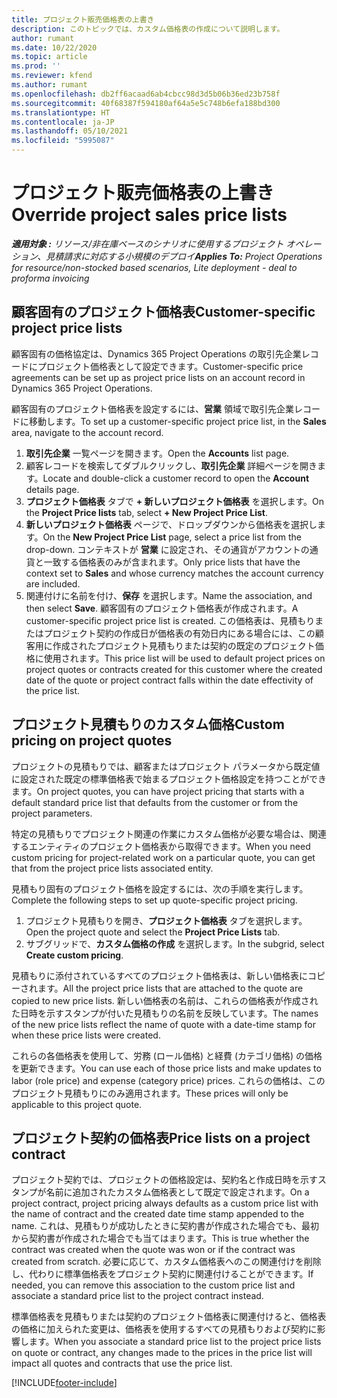 ```yaml
---
title: プロジェクト販売価格表の上書き
description: このトピックでは、カスタム価格表の作成について説明します。
author: rumant
ms.date: 10/22/2020
ms.topic: article
ms.prod: ''
ms.reviewer: kfend
ms.author: rumant
ms.openlocfilehash: db2ff6acaad6ab4cbcc98d3d5b06b36ed23b758f
ms.sourcegitcommit: 40f68387f594180af64a5e5c748b6efa188bd300
ms.translationtype: HT
ms.contentlocale: ja-JP
ms.lasthandoff: 05/10/2021
ms.locfileid: "5995087"
---
```

# <a name="override-project-sales-price-lists"></a><span data-ttu-id="6f56a-103">プロジェクト販売価格表の上書き</span><span class="sxs-lookup"><span data-stu-id="6f56a-103">Override project sales price lists</span></span>

<span data-ttu-id="6f56a-104">_**適用対象 :** リソース/非在庫ベースのシナリオに使用するプロジェクト オペレーション、見積請求に対応する小規模のデプロイ_</span><span class="sxs-lookup"><span data-stu-id="6f56a-104">_**Applies To:** Project Operations for resource/non-stocked based scenarios, Lite deployment - deal to proforma invoicing_</span></span>

## <a name="customer-specific-project-price-lists"></a><span data-ttu-id="6f56a-105">顧客固有のプロジェクト価格表</span><span class="sxs-lookup"><span data-stu-id="6f56a-105">Customer-specific project price lists</span></span>

<span data-ttu-id="6f56a-106">顧客固有の価格協定は、Dynamics 365 Project Operations の取引先企業レコードにプロジェクト価格表として設定できます。</span><span class="sxs-lookup"><span data-stu-id="6f56a-106">Customer-specific price agreements can be set up as project price lists on an account record in Dynamics 365 Project Operations.</span></span>

<span data-ttu-id="6f56a-107">顧客固有のプロジェクト価格表を設定するには、**営業** 領域で取引先企業レコードに移動します。</span><span class="sxs-lookup"><span data-stu-id="6f56a-107">To set up a customer-specific project price list, in the **Sales** area, navigate to the account record.</span></span>

1. <span data-ttu-id="6f56a-108">**取引先企業** 一覧ページを開きます。</span><span class="sxs-lookup"><span data-stu-id="6f56a-108">Open the **Accounts** list page.</span></span>
2. <span data-ttu-id="6f56a-109">顧客レコードを検索してダブルクリックし、**取引先企業** 詳細ページを開きます。</span><span class="sxs-lookup"><span data-stu-id="6f56a-109">Locate and double-click a customer record to open the **Account** details page.</span></span>
3. <span data-ttu-id="6f56a-110">**プロジェクト価格表** タブで **+ 新しいプロジェクト価格表** を選択します。</span><span class="sxs-lookup"><span data-stu-id="6f56a-110">On the **Project Price lists** tab, select **+ New Project Price List**.</span></span>
4. <span data-ttu-id="6f56a-111">**新しいプロジェクト価格表** ページで、ドロップダウンから価格表を選択します。</span><span class="sxs-lookup"><span data-stu-id="6f56a-111">On the **New Project Price List** page, select a price list from the drop-down.</span></span> <span data-ttu-id="6f56a-112">コンテキストが **営業** に設定され、その通貨がアカウントの通貨と一致する価格表のみが含まれます。</span><span class="sxs-lookup"><span data-stu-id="6f56a-112">Only price lists that have the context set to **Sales** and whose currency matches the account currency are included.</span></span>
5. <span data-ttu-id="6f56a-113">関連付けに名前を付け、**保存** を選択します。</span><span class="sxs-lookup"><span data-stu-id="6f56a-113">Name the association, and then select **Save**.</span></span> <span data-ttu-id="6f56a-114">顧客固有のプロジェクト価格表が作成されます。</span><span class="sxs-lookup"><span data-stu-id="6f56a-114">A customer-specific project price list is created.</span></span> <span data-ttu-id="6f56a-115">この価格表は、見積もりまたはプロジェクト契約の作成日が価格表の有効日内にある場合には、この顧客用に作成されたプロジェクト見積もりまたは契約の既定のプロジェクト価格に使用されます。</span><span class="sxs-lookup"><span data-stu-id="6f56a-115">This price list will be used to default project prices on project quotes or contracts created for this customer where the created date of the quote or project contract falls within the date effectivity of the price list.</span></span>

## <a name="custom-pricing-on-project-quotes"></a><span data-ttu-id="6f56a-116">プロジェクト見積もりのカスタム価格</span><span class="sxs-lookup"><span data-stu-id="6f56a-116">Custom pricing on project quotes</span></span>

<span data-ttu-id="6f56a-117">プロジェクトの見積もりでは、顧客またはプロジェクト パラメータから既定値に設定された既定の標準価格表で始まるプロジェクト価格設定を持つことができます。</span><span class="sxs-lookup"><span data-stu-id="6f56a-117">On project quotes, you can have project pricing that starts with a default standard price list that defaults from the customer or from the project parameters.</span></span>

<span data-ttu-id="6f56a-118">特定の見積もりでプロジェクト関連の作業にカスタム価格が必要な場合は、関連するエンティティのプロジェクト価格表から取得できます。</span><span class="sxs-lookup"><span data-stu-id="6f56a-118">When you need custom pricing for project-related work on a particular quote, you can get that from the project price lists associated entity.</span></span>

<span data-ttu-id="6f56a-119">見積もり固有のプロジェクト価格を設定するには、次の手順を実行します。</span><span class="sxs-lookup"><span data-stu-id="6f56a-119">Complete the following steps to set up quote-specific project pricing.</span></span>

1. <span data-ttu-id="6f56a-120">プロジェクト見積もりを開き、**プロジェクト価格表** タブを選択します。</span><span class="sxs-lookup"><span data-stu-id="6f56a-120">Open the project quote and select the **Project Price Lists** tab.</span></span>
2. <span data-ttu-id="6f56a-121">サブグリッドで、**カスタム価格の作成** を選択します。</span><span class="sxs-lookup"><span data-stu-id="6f56a-121">In the subgrid, select **Create custom pricing**.</span></span>

<span data-ttu-id="6f56a-122">見積もりに添付されているすべてのプロジェクト価格表は、新しい価格表にコピーされます。</span><span class="sxs-lookup"><span data-stu-id="6f56a-122">All the project price lists that are attached to the quote are copied to new price lists.</span></span> <span data-ttu-id="6f56a-123">新しい価格表の名前は、これらの価格表が作成された日時を示すスタンプが付いた見積もりの名前を反映しています。</span><span class="sxs-lookup"><span data-stu-id="6f56a-123">The names of the new price lists reflect the name of quote with a date-time stamp for when these price lists were created.</span></span>

<span data-ttu-id="6f56a-124">これらの各価格表を使用して、労務 (ロール価格) と経費 (カテゴリ価格) の価格を更新できます。</span><span class="sxs-lookup"><span data-stu-id="6f56a-124">You can use each of those price lists and make updates to labor (role price) and expense (category price) prices.</span></span> <span data-ttu-id="6f56a-125">これらの価格は、このプロジェクト見積もりにのみ適用されます。</span><span class="sxs-lookup"><span data-stu-id="6f56a-125">These prices will only be applicable to this project quote.</span></span>

## <a name="price-lists-on-a-project-contract"></a><span data-ttu-id="6f56a-126">プロジェクト契約の価格表</span><span class="sxs-lookup"><span data-stu-id="6f56a-126">Price lists on a project contract</span></span>

<span data-ttu-id="6f56a-127">プロジェクト契約では、プロジェクトの価格設定は、契約名と作成日時を示すスタンプが名前に追加されたカスタム価格表として既定で設定されます。</span><span class="sxs-lookup"><span data-stu-id="6f56a-127">On a project contract, project pricing always defaults as a custom price list with the name of contract and the created date time stamp appended to the name.</span></span> <span data-ttu-id="6f56a-128">これは、見積もりが成功したときに契約書が作成された場合でも、最初から契約書が作成された場合でも当てはまります。</span><span class="sxs-lookup"><span data-stu-id="6f56a-128">This is true whether the contract was created when the quote was won or if the contract was created from scratch.</span></span> <span data-ttu-id="6f56a-129">必要に応じて、カスタム価格表へのこの関連付けを削除し、代わりに標準価格表をプロジェクト契約に関連付けることができます。</span><span class="sxs-lookup"><span data-stu-id="6f56a-129">If needed, you can remove this association to the custom price list and associate a standard price list to the project contract instead.</span></span>

<span data-ttu-id="6f56a-130">標準価格表を見積もりまたは契約のプロジェクト価格表に関連付けると、価格表の価格に加えられた変更は、価格表を使用するすべての見積もりおよび契約に影響します。</span><span class="sxs-lookup"><span data-stu-id="6f56a-130">When you associate a standard price list to the project price lists on quote or contract, any changes made to the prices in the price list will impact all quotes and contracts that use the price list.</span></span>


[!INCLUDE[footer-include](../includes/footer-banner.md)]
